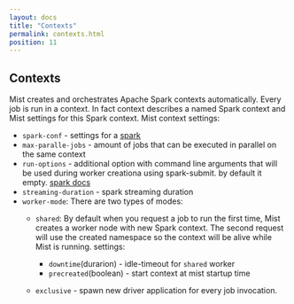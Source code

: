 ```yaml
---
layout: docs
title: "Contexts"
permalink: contexts.html
position: 11
---
```

## Contexts 

Mist creates and orchestrates Apache Spark contexts automatically. Every job is run in a context.
In fact context describes a named Spark context and Mist settings for this Spark context.
Mist context settings:
- `spark-conf` - settings for a [spark](https://spark.apache.org/docs/latest/configuration.html)
- `max-paralle-jobs` - amount of jobs that can be executed in parallel on the same context
- `run-options` - additional option with command line arguments that will be used during worker creationa using spark-submit.
   by default it empty. [spark docs](https://spark.apache.org/docs/latest/submitting-applications.html)
- `streaming-duration` - spark streaming duration 
- `worker-mode`:
    There are two types of modes:
    - `shared`:
        By default when you request a job to run the first time, Mist creates a worker node with new Spark context.
        The second request will use the created namespace so the context will be alive while Mist is running.
        settings:
        - `downtime`(durarion) - idle-timeout for `shared` worker
        - `precreated`(boolean) - start context at mist startup time
  
    - `exclusive` - spawn new driver application for every job invocation.
